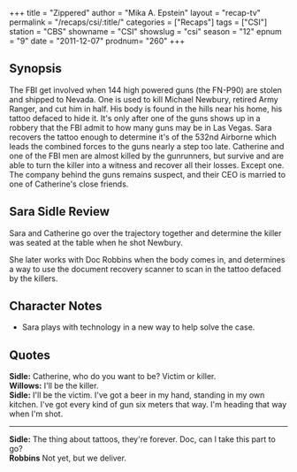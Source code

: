 +++
title = "Zippered"
author = "Mika A. Epstein"
layout = "recap-tv"
permalink = "/recaps/csi/:title/"
categories = ["Recaps"]
tags = ["CSI"]
station = "CBS"
showname = "CSI"
showslug = "csi"
season = "12"
epnum = "9"
date = "2011-12-07"
prodnum= "260"
+++

## Synopsis

The FBI get involved when 144 high powered guns (the FN-P90) are stolen and shipped to Nevada. One is used to kill Michael Newbury, retired Army Ranger, and cut him in half. His body is found in the hills near his home, his tattoo defaced to hide it. It's only after one of the guns shows up in a robbery that the FBI admit to how many guns may be in Las Vegas. Sara recovers the tattoo enough to determine it's of the 532nd Airborne which leads the combined forces to the guns nearly a step too late. Catherine and one of the FBI men are almost killed by the gunrunners, but survive and are able to turn the killer into a witness and recover all their losses. Except one. The company behind the guns remains suspect, and their CEO is married to one of Catherine's close friends.

## Sara Sidle Review

Sara and Catherine go over the trajectory together and determine the killer was seated at the table when he shot Newbury.

She later works with Doc Robbins when the body comes in, and determines a way to use the document recovery scanner to scan in the tattoo defaced by the killers.

## Character Notes

* Sara plays with technology in a new way to help solve the case.

## Quotes

**Sidle:** Catherine, who do you want to be? Victim or killer.  
**Willows:** I'll be the killer.  
**Sidle:** I'll be the victim. I've got a beer in my hand, standing in my own kitchen. I've got every kind of gun six meters that way. I'm heading that way when I'm shot.  

* * *

**Sidle:** The thing about tattoos, they're forever. Doc, can I take this part to go?  
**Robbins** Not yet, but we deliver.

